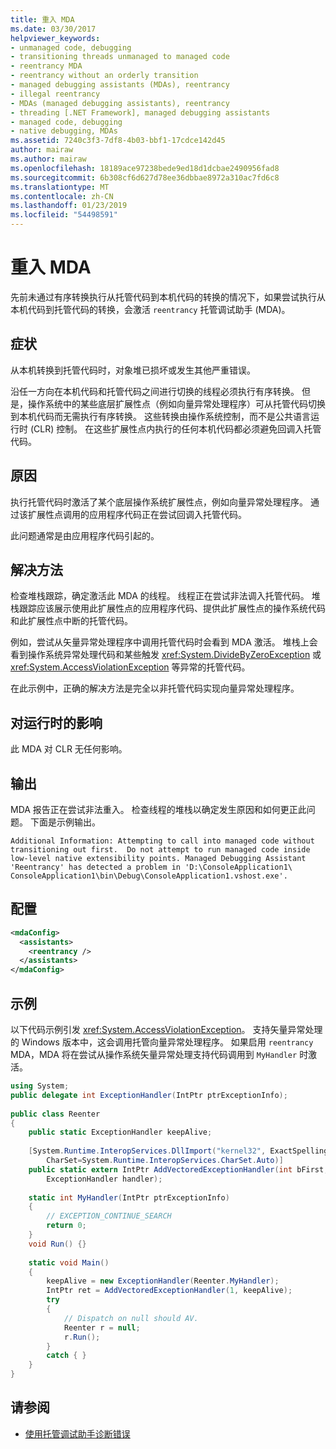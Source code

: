 ```yaml
---
title: 重入 MDA
ms.date: 03/30/2017
helpviewer_keywords:
- unmanaged code, debugging
- transitioning threads unmanaged to managed code
- reentrancy MDA
- reentrancy without an orderly transition
- managed debugging assistants (MDAs), reentrancy
- illegal reentrancy
- MDAs (managed debugging assistants), reentrancy
- threading [.NET Framework], managed debugging assistants
- managed code, debugging
- native debugging, MDAs
ms.assetid: 7240c3f3-7df8-4b03-bbf1-17cdce142d45
author: mairaw
ms.author: mairaw
ms.openlocfilehash: 18189ace97238bede9ed18d1dcbae2490956fad8
ms.sourcegitcommit: 6b308cf6d627d78ee36dbbae8972a310ac7fd6c8
ms.translationtype: MT
ms.contentlocale: zh-CN
ms.lasthandoff: 01/23/2019
ms.locfileid: "54498591"
---
```

# <a name="reentrancy-mda"></a>重入 MDA
先前未通过有序转换执行从托管代码到本机代码的转换的情况下，如果尝试执行从本机代码到托管代码的转换，会激活 `reentrancy` 托管调试助手 (MDA)。  
  
## <a name="symptoms"></a>症状  
 从本机转换到托管代码时，对象堆已损坏或发生其他严重错误。  
  
 沿任一方向在本机代码和托管代码之间进行切换的线程必须执行有序转换。 但是，操作系统中的某些底层扩展性点（例如向量异常处理程序）可从托管代码切换到本机代码而无需执行有序转换。  这些转换由操作系统控制，而不是公共语言运行时 (CLR) 控制。  在这些扩展性点内执行的任何本机代码都必须避免回调入托管代码。  
  
## <a name="cause"></a>原因  
 执行托管代码时激活了某个底层操作系统扩展性点，例如向量异常处理程序。  通过该扩展性点调用的应用程序代码正在尝试回调入托管代码。  
  
 此问题通常是由应用程序代码引起的。  
  
## <a name="resolution"></a>解决方法  
 检查堆栈跟踪，确定激活此 MDA 的线程。  线程正在尝试非法调入托管代码。  堆栈跟踪应该展示使用此扩展性点的应用程序代码、提供此扩展性点的操作系统代码和此扩展性点中断的托管代码。  
  
 例如，尝试从矢量异常处理程序中调用托管代码时会看到 MDA 激活。  堆栈上会看到操作系统异常处理代码和某些触发 <xref:System.DivideByZeroException> 或 <xref:System.AccessViolationException> 等异常的托管代码。  
  
 在此示例中，正确的解决方法是完全以非托管代码实现向量异常处理程序。  
  
## <a name="effect-on-the-runtime"></a>对运行时的影响  
 此 MDA 对 CLR 无任何影响。  
  
## <a name="output"></a>输出  
 MDA 报告正在尝试非法重入。  检查线程的堆栈以确定发生原因和如何更正此问题。 下面是示例输出。  
  
```  
Additional Information: Attempting to call into managed code without   
transitioning out first.  Do not attempt to run managed code inside   
low-level native extensibility points. Managed Debugging Assistant   
'Reentrancy' has detected a problem in 'D:\ConsoleApplication1\  
ConsoleApplication1\bin\Debug\ConsoleApplication1.vshost.exe'.  
```  
  
## <a name="configuration"></a>配置  
  
```xml  
<mdaConfig>  
  <assistants>  
    <reentrancy />  
  </assistants>  
</mdaConfig>  
```  
  
## <a name="example"></a>示例  
 以下代码示例引发 <xref:System.AccessViolationException>。  支持矢量异常处理的 Windows 版本中，这会调用托管向量异常处理程序。  如果启用 `reentrancy` MDA，MDA 将在尝试从操作系统矢量异常处理支持代码调用到 `MyHandler` 时激活。  
  
```csharp
using System;  
public delegate int ExceptionHandler(IntPtr ptrExceptionInfo);  
  
public class Reenter   
{  
    public static ExceptionHandler keepAlive;  
  
    [System.Runtime.InteropServices.DllImport("kernel32", ExactSpelling=true,   
        CharSet=System.Runtime.InteropServices.CharSet.Auto)]  
    public static extern IntPtr AddVectoredExceptionHandler(int bFirst,   
        ExceptionHandler handler);  
  
    static int MyHandler(IntPtr ptrExceptionInfo)   
    {  
        // EXCEPTION_CONTINUE_SEARCH  
        return 0;  
    }  
    void Run() {}  
  
    static void Main()   
    {  
        keepAlive = new ExceptionHandler(Reenter.MyHandler);  
        IntPtr ret = AddVectoredExceptionHandler(1, keepAlive);  
        try   
        {  
            // Dispatch on null should AV.  
            Reenter r = null;   
            r.Run();  
        }   
        catch { }  
    }  
}  
```  
  
## <a name="see-also"></a>请参阅
- [使用托管调试助手诊断错误](../../../docs/framework/debug-trace-profile/diagnosing-errors-with-managed-debugging-assistants.md)
